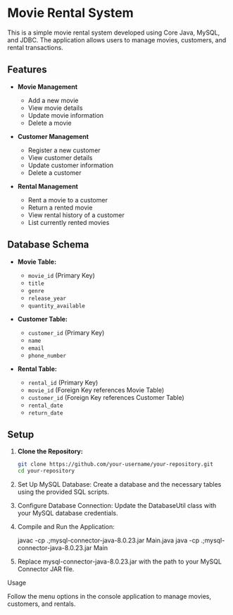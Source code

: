 # Movie Rental System

This is a simple movie rental system developed using Core Java, MySQL, and JDBC. The application allows users to manage movies, customers, and rental transactions.

## Features

- **Movie Management**
  - Add a new movie
  - View movie details
  - Update movie information
  - Delete a movie

- **Customer Management**
  - Register a new customer
  - View customer details
  - Update customer information
  - Delete a customer

- **Rental Management**
  - Rent a movie to a customer
  - Return a rented movie
  - View rental history of a customer
  - List currently rented movies

## Database Schema

- **Movie Table:**
  - `movie_id` (Primary Key)
  - `title`
  - `genre`
  - `release_year`
  - `quantity_available`

- **Customer Table:**
  - `customer_id` (Primary Key)
  - `name`
  - `email`
  - `phone_number`

- **Rental Table:**
  - `rental_id` (Primary Key)
  - `movie_id` (Foreign Key references Movie Table)
  - `customer_id` (Foreign Key references Customer Table)
  - `rental_date`
  - `return_date`

## Setup

1. **Clone the Repository:**

   ```sh
   git clone https://github.com/your-username/your-repository.git
   cd your-repository

2.	Set Up MySQL Database:
    Create a database and the necessary tables using the provided SQL scripts.

3.	Configure Database Connection:
    Update the DatabaseUtil class with your MySQL database credentials.

4.	Compile and Run the Application:

    javac -cp .;mysql-connector-java-8.0.23.jar Main.java
    java -cp .;mysql-connector-java-8.0.23.jar Main

5.	Replace mysql-connector-java-8.0.23.jar with the path to your MySQL Connector JAR file.

Usage

Follow the menu options in the console application to manage movies, customers, and rentals.


